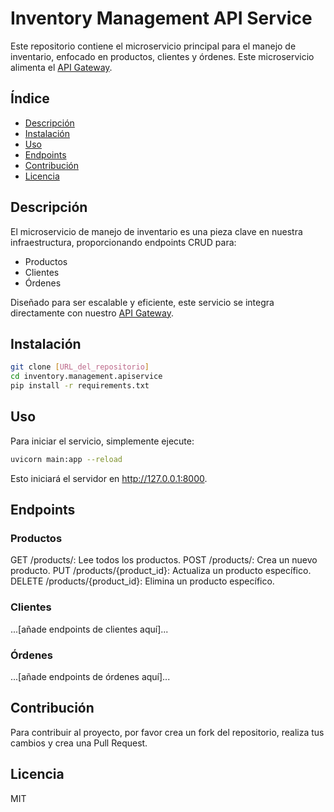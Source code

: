 # Inventory Management API Service

Este repositorio contiene el microservicio principal para el manejo de inventario, enfocado en productos, clientes y órdenes. Este microservicio alimenta el [API Gateway](URL_del_repositorio_API_Gateway).

## Índice

- [Descripción](#descripción)
- [Instalación](#instalación)
- [Uso](#uso)
- [Endpoints](#endpoints)
- [Contribución](#contribución)
- [Licencia](#licencia)

## Descripción

El microservicio de manejo de inventario es una pieza clave en nuestra infraestructura, proporcionando endpoints CRUD para:

- Productos
- Clientes
- Órdenes

Diseñado para ser escalable y eficiente, este servicio se integra directamente con nuestro [API Gateway](URL_del_repositorio_API_Gateway).

## Instalación

```bash
git clone [URL_del_repositorio]
cd inventory.management.apiservice
pip install -r requirements.txt
```

## Uso
Para iniciar el servicio, simplemente ejecute:

```bash
uvicorn main:app --reload
```

Esto iniciará el servidor en http://127.0.0.1:8000.

## Endpoints
### Productos
GET /products/: Lee todos los productos.
POST /products/: Crea un nuevo producto.
PUT /products/{product_id}: Actualiza un producto específico.
DELETE /products/{product_id}: Elimina un producto específico.

### Clientes
...[añade endpoints de clientes aquí]...

### Órdenes
...[añade endpoints de órdenes aquí]...

## Contribución
Para contribuir al proyecto, por favor crea un fork del repositorio, realiza tus cambios y crea una Pull Request.

## Licencia
MIT